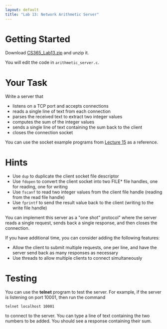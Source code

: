 ```yaml
---
layout: default
title: "Lab 13: Network Arithmetic Server"
---
```


# Getting Started

Download [CS365\_Lab13.zip](CS365_Lab13.zip) and unzip it.

You will edit the code in `arithmetic_server.c`.

# Your Task

Write a server that

-   listens on a TCP port and accepts connections
-   reads a single line of text from each connection
-   parses the received text to extract two integer values
-   computes the sum of the integer values
-   sends a single line of text containing the sum back to the client
-   closes the connection socket

You can use the socket example programs from [Lecture 15](../lectures/lecture15.html) as a reference.

# Hints

* Use `dup` to duplicate the client socket file descriptor
* Use `fdopen` to convert the client socket into two FILE\* file handles, one for reading, one for writing
* Use `fscanf` to read two integer values from the client file handle (reading from the read file handle)
* Use `fprintf` to send the result value back to the client (writing to the write file handle)

You can implement this server as a "one shot" protocol" where the server reads a single request, sends back a single response, and then closes the connection.

If you have additional time, you can consider adding the following features:

* Allow the client to submit multiple requests, one per line, and have the server send back as many responses as necessary
* Use threads to allow multiple clients to connect simultaneously

# Testing

You can use the **telnet** program to test the server. For example, if the server is listening on port 10001, then run the command

    telnet localhost 10001

to connect to the server. You can type a line of text containing the two numbers to be added. You should see a response containing their sum.
